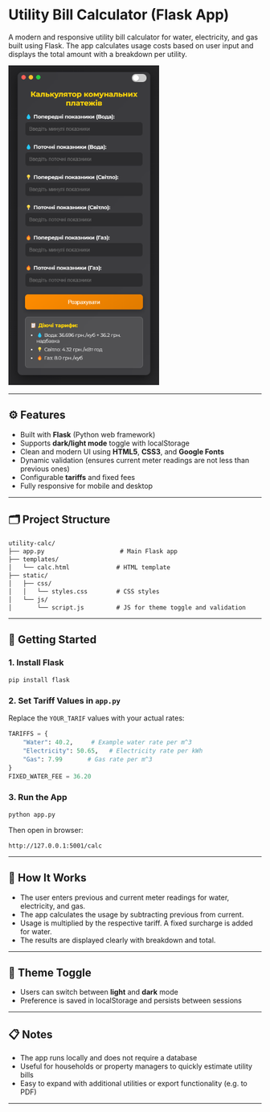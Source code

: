 
# Utility Bill Calculator (Flask App)

A modern and responsive utility bill calculator for water, electricity, and gas built using Flask. The app calculates usage costs based on user input and displays the total amount with a breakdown per utility.

<img src="static/img/preview.png" style="width:300px;">

---



## ⚙️ Features

- Built with **Flask** (Python web framework)
- Supports **dark/light mode** toggle with localStorage
- Clean and modern UI using **HTML5**, **CSS3**, and **Google Fonts**
- Dynamic validation (ensures current meter readings are not less than previous ones)
- Configurable **tariffs** and fixed fees
- Fully responsive for mobile and desktop

---

## 🗂️ Project Structure

```
utility-calc/
├── app.py                     # Main Flask app
├── templates/
│   └── calc.html             # HTML template
├── static/
│   ├── css/
│   │   └── styles.css        # CSS styles
│   └── js/
│       └── script.js         # JS for theme toggle and validation
```

---

## 🚀 Getting Started

### 1. Install Flask
```bash
pip install flask
```

### 2. Set Tariff Values in `app.py`
Replace the `YOUR_TARIF` values with your actual rates:
```python
TARIFFS = {
    "Water": 40.2,     # Example water rate per m^3
    "Electricity": 50.65,   # Electricity rate per kWh
    "Gas": 7.99       # Gas rate per m^3
}
FIXED_WATER_FEE = 36.20
```

### 3. Run the App
```bash
python app.py
```
Then open in browser:
```
http://127.0.0.1:5001/calc
```

---

## 🧠 How It Works

- The user enters previous and current meter readings for water, electricity, and gas.
- The app calculates the usage by subtracting previous from current.
- Usage is multiplied by the respective tariff. A fixed surcharge is added for water.
- The results are displayed clearly with breakdown and total.

---

## 🌙 Theme Toggle
- Users can switch between **light** and **dark** mode
- Preference is saved in localStorage and persists between sessions

---

## 📋 Notes

- The app runs locally and does not require a database
- Useful for households or property managers to quickly estimate utility bills
- Easy to expand with additional utilities or export functionality (e.g. to PDF)

---
